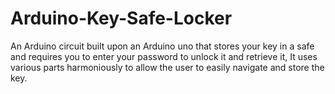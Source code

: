 # Arduino-Key-Safe-Locker
An Arduino circuit built upon an Arduino uno that stores your key in a safe and requires you to enter your password to unlock it and retrieve it, It uses various parts harmoniously to allow the user to easily navigate and store the key. 
